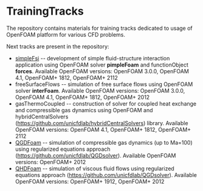 # TrainingTracks

The repository contains materials for training tracks dedicated to usage of OpenFOAM platform for various CFD problems.

Next tracks are present in the repository:

* [simpleFsi](https://github.com/unicfdlab/TrainingTracks/tree/master/OpenFOAM/simpleFsi) -- development of simple fluid-structure interaction application using OpenFOAM solver **pimpleFoam** and functionObject **forces**. Available OpenFOAM versions: OpenFOAM 3.0.0, OpenFOAM 4.1, OpenFOAM+ 1812, OpenFOAM+ 2112
* freeSurfaceFlows -- simulation of free surface flows using OpenFOAM solver **interFoam**. Available OpenFOAM versions: OpenFOAM 3.0.0, OpenFOAM 4.1, OpenFOAM+ 1812, OpenFOAM+ 2012
* gasThermoCoupled -- construction of solver for coupled heat exchange and compressible gas dynamics using OpenFOAM and hybridCentralSolvers (https://github.com/unicfdlab/hybridCentralSolvers) library. Available OpenFOAM versions: OpenFOAM 4.1, OpenFOAM+ 1812, OpenFOAM+ 2112
* [QGDFoam](https://github.com/unicfdlab/TrainingTracks/tree/master/OpenFOAM/QGDFoam) -- simulation of compressible gas dynamics (up to Ma=100) using regularized equations approach (https://github.com/unicfdlab/QGDsolver).  Available OpenFOAM versions: OpenFOAM+ 2012
* [QHDFoam](https://github.com/unicfdlab/TrainingTracks/tree/master/OpenFOAM/QHDFoam) -- simulation of viscous fluid flows using regularized equations approach (https://github.com/unicfdlab/QGDsolver).  Available OpenFOAM versions: OpenFOAM+ 1912, OpenFOAM+ 2012
